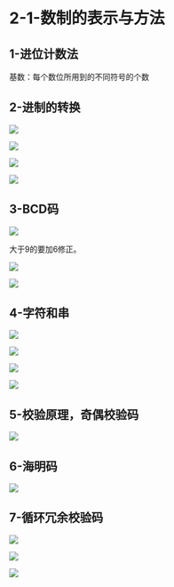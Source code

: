 # 2-1-数制的表示与方法

## 1-进位计数法

基数：每个数位所用到的不同符号的个数

## 2-进制的转换

![](../../.gitbook/assets/image%20%28165%29.png)

![](../../.gitbook/assets/image%20%28314%29.png)

![](../../.gitbook/assets/image%20%2869%29.png)

![](../../.gitbook/assets/image%20%2882%29.png)



## 3-BCD码

![](../../.gitbook/assets/image%20%28287%29.png)

大于9的要加6修正。

![](../../.gitbook/assets/image%20%2843%29.png)

![](../../.gitbook/assets/image%20%28135%29.png)

## 4-字符和串

![](../../.gitbook/assets/image%20%28187%29.png)

![](../../.gitbook/assets/image%20%28112%29.png)

![](../../.gitbook/assets/image%20%28259%29.png)

![](../../.gitbook/assets/image%20%287%29.png)

## 5-校验原理，奇偶校验码

![](../../.gitbook/assets/image%20%2857%29.png)

## 6-海明码

![](../../.gitbook/assets/image%20%28352%29.png)

## 7-循环冗余校验码

![](../../.gitbook/assets/image%20%28321%29.png)

![](../../.gitbook/assets/image%20%28138%29.png)

![](../../.gitbook/assets/image%20%2840%29.png)

